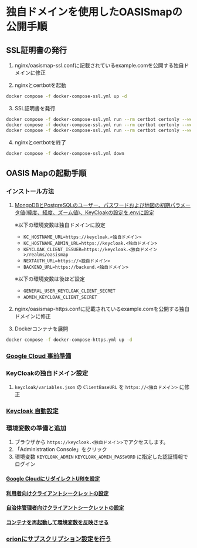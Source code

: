 # 独自ドメインを使用したOASISmapの公開手順

## SSL証明書の発行
1. nginx/oasismap-ssl.confに記載されているexample.comを公開する独自ドメインに修正

2. nginxとcertbotを起動

```sh
docker compose -f docker-compose-ssl.yml up -d
```

3. SSL証明書を発行

```sh
docker compose -f docker-compose-ssl.yml run --rm certbot certonly --webroot -w /usr/share/nginx/html -d <独自ドメイン>
docker compose -f docker-compose-ssl.yml run --rm certbot certonly --webroot -w /usr/share/nginx/html -d backend.<独自ドメイン>
docker compose -f docker-compose-ssl.yml run --rm certbot certonly --webroot -w /usr/share/nginx/html -d keycloak.<独自ドメイン>
```

4. nginxとcertbotを終了

```sh
docker compose -f docker-compose-ssl.yml down
```

## OASIS Mapの起動手順

### インストール方法

1. [MongoDBとPostgreSQLのユーザー、パスワードおよび地図の初期パラメータ値(緯度、経度、ズーム値)、KeyCloakの設定を.envに設定](../README.md#インストール方法)

    ※以下の環境変数は独自ドメインに設定
      - `KC_HOSTNAME_URL=https://keycloak.<独自ドメイン>`
      - `KC_HOSTNAME_ADMIN_URL=https://keycloak.<独自ドメイン>`
      - `KEYCLOAK_CLIENT_ISSUER=https://keycloak.<独自ドメイン>/realms/oasismap`
      - `NEXTAUTH_URL=https://<独自ドメイン>`
      - `BACKEND_URL=https://backend.<独自ドメイン>`

    ※以下の環境変数は後ほど設定
      - `GENERAL_USER_KEYCLOAK_CLIENT_SECRET`
      - `ADMIN_KEYCLOAK_CLIENT_SECRET`

2. nginx/oasismap-https.confに記載されているexample.comを公開する独自ドメインに修正

3. Dockerコンテナを展開
```sh
docker compose -f docker-compose-https.yml up -d
```

### [Google Cloud 事前準備](../README.md#google-cloud-事前準備)

### KeyCloakの独自ドメイン設定
1. `keycloak/variables.json` の `ClientBaseURL` を `https://<独自ドメイン>` に修正

### [Keycloak 自動設定](../README.md#keycloak-自動設定)

### 環境変数の準備と追加

1. ブラウザから `https://keycloak.<独自ドメイン>`でアクセスします。
2. 「Administration Console」をクリック
3. 環境変数 `KEYCLOAK_ADMIN` `KEYCLOAK_ADMIN_PASSWORD` に指定した認証情報でログイン

#### [Google CloudにリダイレクトURIを設定](../README.md#google-cloudにリダイレクトuriを設定)

#### [利用者向けクライアントシークレットの設定](../README.md#利用者向けクライアントシークレットの設定)

#### [自治体管理者向けクライアントシークレットの設定](../README.md#自治体管理者向けクライアントシークレットの設定)

#### [コンテナを再起動して環境変数を反映させる](../README.md#コンテナを再起動して環境変数を反映させる)

### [orionにサブスクリプション設定を行う](../README.md#orionにサブスクリプション設定を行う)
